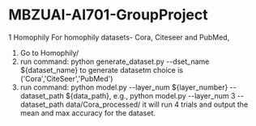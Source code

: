 # MBZUAI-AI701-GroupProject

1 Homophily
For homophily datasets- Cora, Citeseer and PubMed,
1) Go to Homophily/
2) run command: python generate_dataset.py --dset_name ${dataset_name} to generate datasetm choice is ('Cora','CiteSeer','PubMed')
3) run command: python model.py --layer_num ${layer\_number} --dataset_path ${data\_path}, e.g., 
python model.py --layer_num 3 --dataset_path data/Cora_processed/
it will run 4 trials and output the mean and max accuracy for the dataset.
